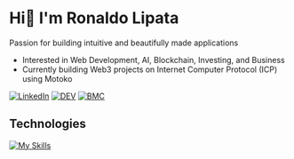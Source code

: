 # Hi👋 I'm Ronaldo Lipata

Passion for building intuitive and beautifully made applications

- Interested in Web Development, AI, Blockchain, Investing, and Business
- Currently building Web3 projects on Internet Computer Protocol (ICP) using Motoko

[![LinkedIn](https://img.shields.io/badge/LinkedIn-%230077B5.svg?&style=flat-square&logo=linkedin&logoColor=white)](https://www.linkedin.com/in/ronaldolipata/)  [![DEV](https://img.shields.io/badge/DEV-%23000000.svg?&style=flat-square&logo=dev.to&logoColor=white)](https://dev.to/ronaldolipata)  [![BMC](https://img.shields.io/badge/BuyMeaCoffee-%23FFDD00.svg?&style=flat-square&logo=buy-me-a-coffee&logoColor=black)](https://www.buymeacoffee.com/ronaldolipata)

## Technologies

[![My Skills](https://skillicons.dev/icons?i=html,css,tailwind,bootstrap,sass,js,ts,react,redux,materialui,nodejs,express,mongodb,git,github,gitlab,vite,webpack,jest,postman&theme=light)](https://skillicons.dev)
